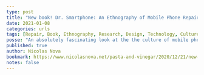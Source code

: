 ```yaml
---
type: post
title: "New book! Dr. Smartphone: An Ethnography of Mobile Phone Repair Shops."
date: 2021-01-08
categories: urls
tags: [Repair, Book, Ethnography, Research, Design, Technology, Culture]
posse: "An absolutely fascinating look at the the culture of mobile phone repair shops. I want this book!"
published: true
author: Nicolas Nova
bookmark: https://www.nicolasnova.net/pasta-and-vinegar/2020/12/21/new-book-dr-smartphone-an-ethnography-of-mobile-phone-repair-shops
notes: false
---
```

